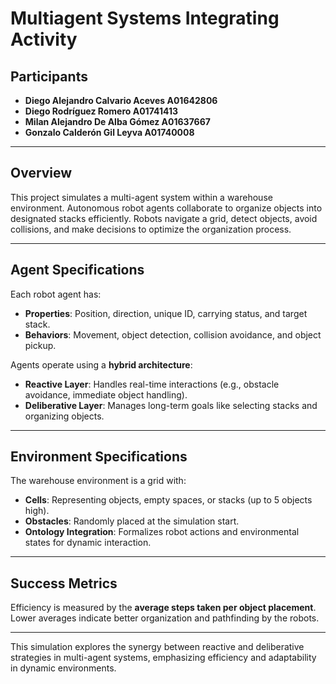 # Multiagent Systems Integrating Activity

## Participants
- **Diego Alejandro Calvario Aceves A01642806**  
- **Diego Rodríguez Romero A01741413**  
- **Milan Alejandro De Alba Gómez A01637667**  
- **Gonzalo Calderón Gil Leyva A01740008**  

---

## Overview  
This project simulates a multi-agent system within a warehouse environment. Autonomous robot agents collaborate to organize objects into designated stacks efficiently. Robots navigate a grid, detect objects, avoid collisions, and make decisions to optimize the organization process.

---

## Agent Specifications  
Each robot agent has:  
- **Properties**: Position, direction, unique ID, carrying status, and target stack.  
- **Behaviors**: Movement, object detection, collision avoidance, and object pickup.  

Agents operate using a **hybrid architecture**:  
- **Reactive Layer**: Handles real-time interactions (e.g., obstacle avoidance, immediate object handling).  
- **Deliberative Layer**: Manages long-term goals like selecting stacks and organizing objects.  

---

## Environment Specifications  
The warehouse environment is a grid with:  
- **Cells**: Representing objects, empty spaces, or stacks (up to 5 objects high).  
- **Obstacles**: Randomly placed at the simulation start.  
- **Ontology Integration**: Formalizes robot actions and environmental states for dynamic interaction.  

---

## Success Metrics  
Efficiency is measured by the **average steps taken per object placement**. Lower averages indicate better organization and pathfinding by the robots.  

---

This simulation explores the synergy between reactive and deliberative strategies in multi-agent systems, emphasizing efficiency and adaptability in dynamic environments.

